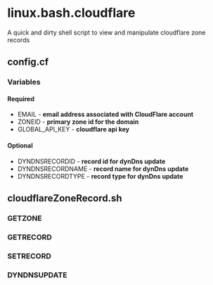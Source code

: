 # linux.bash.cloudflare
A quick and dirty shell script to view and manipulate cloudflare zone records
## config.cf
### Variables
#### Required
* EMAIL - **email address associated with CloudFlare account**
* ZONEID - **primary zone id for the domain**
* GLOBAL_API_KEY - **cloudflare api key**
#### Optional
* DYNDNSRECORDID - **record id for dynDns update**
* DYNDNSRECORDNAME - **record name for dynDns update**
* DYNDNSRECORDTYPE - **record type for dynDns update**

## cloudflareZoneRecord.sh
### GETZONE
### GETRECORD
### SETRECORD
### DYNDNSUPDATE
